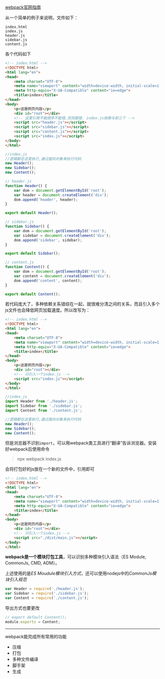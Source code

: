 [webpack官网指南](https://www.webpackjs.com/guides/)



从一个简单的例子来说明，文件如下：

```
index.html
index.js
header.js
sidebar.js
content.js
```

各个代码如下

```html
<!-- index.html -->
<!DOCTYPE html>
<html lang="en">
<head>
    <meta charset="UTF-8">
    <meta name="viewport" content="width=device-width, initial-scale=1.0">
    <meta http-equiv="X-UA-Compatible" content="ie=edge">
    <title>index</title>
</head>
<body>
    <p>这是网页内容</p>
    <div id="root"></div>
    <!-- 这里引用不能顺序不能错,否则报错. index.js依赖与前三个 -->
    <script src="header.js"></script>
    <script src="sidebar.js"></script>
    <script src="content.js"></script>
    <script src="index.js"></script>
</body>
</html>
```

```js
//index.js
//逻辑都在这里执行,通过面向对象来执行代码
new Header();
new Sidebar();
new Content();
```

```js
// header.js
function Header() {
    var dom = document.getElementById('root');
    var header = document.createElement('div');
    dom.append('header', header);
}

export default Header();
```

```js
// sidebar.js
function Sidebar() {
    var dom = document.getElementById('root');
    var sidebar = document.createElement('div');
    dom.append('sidebar', sidebar);
}

export default Sidebar();
```

```js
// content.js
function Content() {
    var dom = document.getElementById('root');
    var content = document.createElement('div');
    dom.append('content', content);
}

export default Content();
```

若代码庞大了，多种依赖关系错综在一起，就很难分清之间的关系，而且引入多个js文件也会降低网页加载速度。所以改写为：

```html
<!-- index.html -->
<!DOCTYPE html>
<html lang="en">
<head>
    <meta charset="UTF-8">
    <meta name="viewport" content="width=device-width, initial-scale=1.0">
    <meta http-equiv="X-UA-Compatible" content="ie=edge">
    <title>index</title>
</head>
<body>
    <p>这是网页内容</p>
    <div id="root"></div>
    <!-- 只引入一个index.js -->
    <script src="index.js"></script>
</body>
</html>
```

```js
//index.js
import Header from './header.js';
import Sidebar from './sidebar.js';
import Content from './content.js';

//逻辑都在这里执行,通过面向对象来执行代码
new Header();
new Sidebar();
new Content();
```

但是浏览器不识别`import`，可以用webpack类工具进行“翻译”告诉浏览器。安装好webpack后使用命令

> npx webpack index.js

会将打包好的js放在一个新的文件中，引用即可

```html
<!-- index.html -->
<!DOCTYPE html>
<html lang="en">
<head>
    <meta charset="UTF-8">
    <meta name="viewport" content="width=device-width, initial-scale=1.0">
    <meta http-equiv="X-UA-Compatible" content="ie=edge">
    <title>index</title>
</head>
<body>
    <p>这是网页内容</p>
    <div id="root"></div>
    <!-- 只引入一个index.js -->
    <script src="./dist/main.js"></script>
</body>
</html>
```



**webpack是一个模块打包工具**，可以识别多种模块引入语法（ES Module, CommonJs, CMD, ADM）。

上述使用的是*ES Moudule模块引入方式*，还可以使用nodejs中的*CommonJs模块引入规范*

```js
var Header = require('./header.js');
var Sidebar = require('./sidebar.js');
var Content = require('./content.js');
```

导出方式也要更改

```js
// export default Content();
module.exports = Content;
```

------

webpack能完成所有常用的功能

- 压缩
- 打包
- 多种文件编译
- 脚手架
- 生成